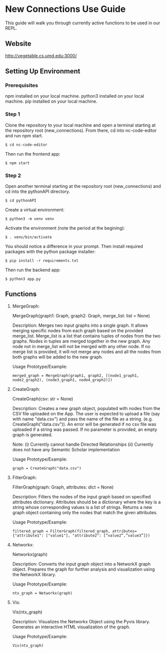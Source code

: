 # New Connections Use Guide

This guide will walk you through currently active functions to be used in our REPL. 

## Website

http://vegetable.cs.umd.edu:3000/

## Setting Up Environment

### Prerequisites
npm installed on your local machine.
python3 installed on your local machine.
pip installed on your local machine.

### Step 1
Clone the repository to your local machine and open a terminal starting at the repository root (new_connections). From there, cd into nc-code-editor and run npm start.
```console
$ cd nc-code-editor
```
Then run the frontend app:
```console
$ npm start
```

### Step 2
Open another terminal starting at the repository root (new_connections) and cd into the pythonAPI directory.
```console
$ cd pythonAPI
```
Create a virtual environment:
```console
$ python3 -m venv venv
```
Activate the environment (note the period at the begining):
```console
$ . venv/bin/activate
```
You should notice a difference in your prompt. Then install required packages with the python package installer:
```console
$ pip install -r requirements.txt
```
Then run the backend app:
```console
$ python3 app.py
```

## Functions

1. MergeGraph:

    MergeGraph(graph1: Graph, graph2: Graph, merge_list: list = None)

    Description: 
    Merges two input graphs into a single graph. It allows merging specific nodes from each graph based on the provided merge_list. Merge_list is a list that contains tuples of nodes from the two graphs. Nodes in tuples are merged together in the new graph. Any node not in merge_list will not be merged with any other node. If no merge list is provided, it will not merge any nodes and all the nodes from both graphs will be added to the new graph.

    Usage Prototype/Example:

   ```
   merged_graph = MergeGraph(graph1, graph2, [(node1_graph1, node2_graph2), (node3_graph1, node4_graph2)])
   ```
   
2. CreateGraph:

    CreateGraph(csv: str = None)

    Description: 
    Creates a new graph object, populated with nodes from the CSV file uploaded on the App.
    The user is expected to upload a file (say with name "data.csv") and pass the name of the file as a string. (e.g. CreateGraph("data.csv")).
    An error will be generated if no csv file was uploaded if a string was passed.
    If no parameter is provided, an empty graph is generated. 

    Note:
	    (i) Currently cannot handle Directed Relationships
	    (ii) Currently does not have any Semantic Scholar implementation

    Usage Prototype/Example:

   ```
   graph = CreateGraph("data.csv")
   ```
   
3. FilterGraph:

    FilterGraph(graph: Graph, attributes: dict = None)

    Description: 
    Filters the nodes of the input graph based on specified attributes dictionary.
    Attributes should be a dictionary where the key is a string whose corresponding values is a list of strings. Returns a new graph object containing only the nodes that match the given attributes.

    Usage Prototype/Example:

   ```
   filtered_graph = FilterGraph(filtered_graph, attributes={"attribute1": ["value1"], "attribute2": [“value2”,”value3”]})
   ```
   
4. Networkx:
    
    Networkx(graph)

    Description: 
    Converts the input graph object into a NetworkX graph object.
    Prepares the graph for further analysis and visualization using the NetworkX library.


    Usage Prototype/Example:

   ```
   ntx_graph = Networkx(graph)
   ```

5. Vis:

    Vis(ntx_graph)

    Description: 
    Visualizes the Networkx Object using the Pyvis library.
    Generates an interactive HTML visualization of the graph.


    Usage Prototype/Example:

   ```
   Vis(ntx_graph)
   ```


